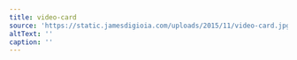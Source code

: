 ```yaml
---
title: video-card
source: 'https://static.jamesdigioia.com/uploads/2015/11/video-card.jpg'
altText: ''
caption: ''
---
```



